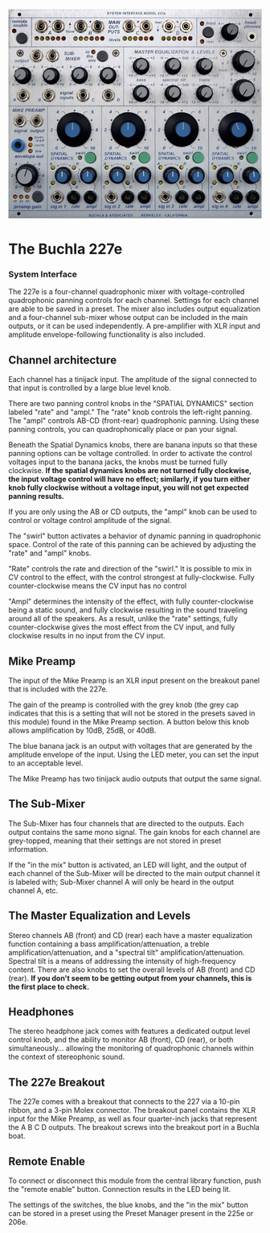 ![The Buchla 227e](/static/img/200e/227e.jpg "The Buchla 227e")

# The Buchla 227e
### System Interface

 The 227e is a four-channel quadrophonic mixer with voltage-controlled quadrophonic panning controls for each channel. Settings for each channel are able to be saved in a preset. The mixer also includes output equalization and a four-channel sub-mixer whose output can be included in the main outputs, or it can be used independently. A pre-amplifier with XLR input and amplitude envelope-following functionality is also included.

## Channel architecture
Each channel has a tinijack input. The amplitude of the signal connected to that input is controlled by a large blue level knob.

 There are two panning control knobs in the "SPATIAL DYNAMICS" section labeled "rate" and "ampl." The "rate" knob controls the left-right panning. The "ampl" controls AB-CD (front-rear) quadrophonic panning. Using these panning controls, you can quadrophonically place or pan your signal.

 Beneath the Spatial Dynamics knobs, there are banana inputs so that these panning options can be voltage controlled. In order to activate the control voltages input to the banana jacks, the knobs must be turned fully clockwise. **If the spatial dynamics knobs are not turned fully clockwise, the input voltage control will have no effect; similarly, if you turn either knob fully clockwise without a voltage input, you will not get expected panning results.**

 If you are only using the AB or CD outputs, the "ampl" knob can be used to control or voltage control amplitude of the signal.

 The "swirl" button activates a behavior of dynamic panning in quadrophonic space. Control of the rate of this panning can be achieved by adjusting the "rate" and "ampl" knobs.

 "Rate" controls the rate and direction of the "swirl." It is possible to mix in CV control to the effect, with the control strongest at fully-clockwise. Fully counter-clockwise means the CV input has no control

 "Ampl" determines the intensity of the effect, with fully counter-clockwise being a static sound, and fully clockwise resulting in the sound traveling around all of the speakers. As a result, unlike the "rate" settings, fully counter-clockwise gives the most effect from the CV input, and fully clockwise results in no input from the CV input.

## Mike Preamp
 The input of the Mike Preamp is an XLR input present on the breakout panel that is included with the 227e.

 The gain of the preamp is controlled with the grey knob (the grey cap indicates that this is a setting that will not be stored in the presets saved in this module) found in the Mike Preamp section. A button below this knob allows amplification by 10dB, 25dB, or 40dB.

 The blue banana jack is an output with voltages that are generated by the amplitude envelope of the input. Using the LED meter, you can set the input to an acceptable level.

 The Mike Preamp has two tinijack audio outputs that output the same signal.

## The Sub-Mixer
 The Sub-Mixer has four channels that are directed to the outputs. Each output contains the same mono signal. The gain knobs for each channel are grey-topped, meaning that their settings are not stored in preset information.

 If the "in the mix" button is activated, an LED will light, and the output of each channel of the Sub-Mixer will be directed to the main output channel it is labeled with; Sub-Mixer channel A will only be heard in the output channel A, etc.

## The Master Equalization and Levels
 Stereo channels AB (front) and CD (rear) each have a master equalization function containing a bass amplification/attenuation, a treble amplification/attenuation, and a "spectral tilt" amplification/attenuation. Spectral tilt is a means of addressing the intensity of high-frequency content.
 There are also knobs to set the overall levels of AB (front) and CD (rear). **If you don't seem to be getting output from your channels, this is the first place to check.**

## Headphones

The stereo headphone jack comes with features a dedicated output level control knob, and the ability to monitor AB (front), CD (rear), or both simultaneously… allowing the monitoring of quadrophonic channels within the context of stereophonic sound.

## The 227e Breakout
 The 227e comes with a breakout that connects to the 227 via a 10-pin ribbon, and a 3-pin Molex connector. The breakout panel contains the XLR input for the Mike Preamp, as well as four quarter-inch jacks that represent the A B C D outputs. The breakout screws into the breakout port in a Buchla boat.

## Remote Enable
 To connect or disconnect this module from the central library function, push the "remote enable" button. Connection results in the LED being lit.

 The settings of the switches, the blue knobs, and the "in the mix" button can be stored in a preset using the Preset Manager present in the 225e or 206e.
